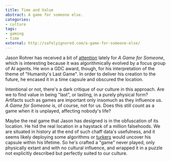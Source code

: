```yaml
---
title: Time and Value
abstract: A game for someone else.
categories:
- culture
tags:
- gaming
- time
external: http://safelyignored.com/a-game-for-someone-else/
---
```


Jason Rohrer has received a bit of [attention][] lately for _A Game for Someone_, which is interesting because it was algorithmically evolved by a focus group of AI agents. He won a GDC award, though, for his interpretation of the theme of "Humanity's Last Game". In order to deliver his creation to the future, he encased it in a time capsule and obscured the location.

[attention]: http://www.polygon.com/2013/3/28/4157884/game-designer-jason-rohrer-designs-a-game-meant-to-be-played-2000

Intentional or not, there's a dark critique of our culture in this approach. Are we to find value in being "last", or lasting, in a purely physical form? Artifacts such as games are important only insomuch as they influence us. _A Game for Someone_ is, of course, not for us. Does this still count as a game when it is unplayed, affecting nobody's life?

Maybe the real game that Jason has designed is in the obfuscation of its location. He hid the real location in a haystack of a million falsehoods. We are situated in history at the end of such chaff data's usefulness, and it seems likely deploying some algorithms or [turkers][] would uncover his capsule within his lifetime. So he's crafted a "game" never played, only physically extant and with no cultural influence, and wrapped it in a puzzle not explicitly described but perfectly suited to our culture.

[turkers]: http://www.academia.edu/319290/Who_Are_the_Turkers_Worker_Demographics_In_Amazon_Mechanical_Turk
